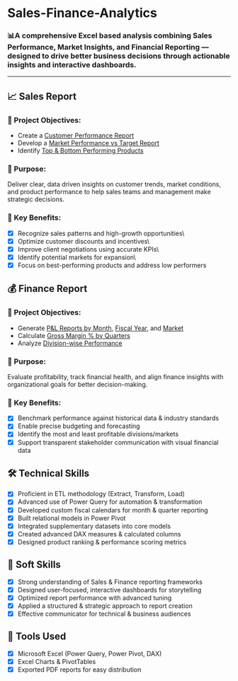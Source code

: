 # Sales-Finance-Analytics
### 📊A comprehensive Excel based analysis combining Sales Performance, Market Insights, and Financial Reporting — designed to drive better business decisions through actionable insights and interactive dashboards.
------------------------------------------------------------
##  📈 Sales Report
### 🔹 Project Objectives:
- Create a [Customer Performance Report](https://github.com/Prathmesh0501/Excel-Sales-Finance-Analytics/blob/main/Customer_Performance_Report.pdf)
- Develop a [Market Performance  vs Target Report](https://github.com/Prathmesh0501/Excel-Sales-Finance-Analytics/blob/main/Market%20Peroformance%20vs%20Target%20Report.pdf)
- Identify [Top & Bottom Performing Products](https://github.com/Prathmesh0501/Excel-Sales-Finance-Analytics/blob/main/Top%20and%20Bottom%20Products%20Report.pdf)
### 🔹 Purpose:
Deliver clear, data driven insights on customer trends, market conditions, and product performance to help sales teams and management make strategic decisions.
### 🔹 Key Benefits:

- [x]  Recognize sales patterns and high-growth opportunities\
- [x]  Optimize customer discounts and incentives\
- [x] Improve client negotiations using accurate KPIs\
- [x] Identify potential markets for expansion\
- [x] Focus on best-performing products and address low performers

## 💰 Finance Report
### 🔹 Project Objectives:
- Generate [P&L Reports by Month](https://github.com/Prathmesh0501/Excel-Sales-Finance-Analytics/blob/main/P%20%26%20L%20Months.pdf), [Fiscal Year](https://github.com/Prathmesh0501/Excel-Sales-Finance-Analytics/blob/main/P%20%26%20L%20Years.pdf), and [Market](https://github.com/Prathmesh0501/Excel-Sales-Finance-Analytics/blob/main/P%20%26%20L%20Market.pdf)
- Calculate [Gross Margin % by Quarters](https://github.com/Prathmesh0501/Excel-Sales-Finance-Analytics/blob/main/GM%25%20by%20Quaters%20Report.pdf)
- Analyze [Division-wise Performance](https://github.com/Prathmesh0501/Excel-Sales-Finance-Analytics/blob/main/Division%20Report.pdf)

### 🔹 Purpose:
Evaluate profitability, track financial health, and align finance insights with organizational goals for better decision-making.

### 🔹 Key Benefits:
- [x] Benchmark performance against historical data & industry standards
- [x] Enable precise budgeting and forecasting
- [x] Identify the most and least profitable divisions/markets
- [x] Support transparent stakeholder communication with visual financial data

## 🛠️ Technical Skills
- [x] Proficient in ETL methodology (Extract, Transform, Load)
- [x] Advanced use of Power Query for automation & transformation
- [x] Developed custom fiscal calendars for month & quarter reporting
- [x] Built relational models in Power Pivot
- [x] Integrated supplementary datasets into core models
- [x] Created advanced DAX measures & calculated columns
- [x] Designed product ranking & performance scoring metrics

## 🤝 Soft Skills
- [x] Strong understanding of Sales & Finance reporting frameworks
- [x] Designed user-focused, interactive dashboards for storytelling
- [x] Optimized report performance with advanced tuning
- [x] Applied a structured & strategic approach to report creation
- [x] Effective communicator for technical & business audiences

## 📌 Tools Used
- [x] Microsoft Excel (Power Query, Power Pivot, DAX)
- [x] Excel Charts & PivotTables
- [x] Exported PDF reports for easy distribution

